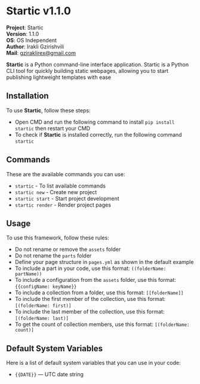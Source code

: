 # Startic v1.1.0

**Project**: Startic
<br>**Version**: 1.1.0
<br>**OS**: OS Independent
<br>**Author**: Irakli Gzirishvili
<br>**Mail**: gziraklirex@gmail.com

**Startic** is a Python command-line interface application. Startic is a Python CLI tool for quickly building static webpages, allowing you to start publishing lightweight templates with ease

## Installation

To use **Startic**, follow these steps:

- Open CMD and run the following command to install `pip install startic` then restart your CMD
- To check if **Startic** is installed correctly, run the following command `startic`

## Commands

These are the available commands you can use:

- `startic` - To list available commands
- `startic new` - Create new project
- `startic start` - Start project development
- `startic render` - Render project pages

## Usage

To use this framework, follow these rules:

- Do not rename or remove the `assets` folder
- Do not rename the `parts` folder
- Define your page structure in `pages.yml` as shown in the default example
- To include a part in your code, use this format: `((folderName: partName))`
- To include a configuration from the `assets` folder, use this format: `{{configName: keyName}}`
- To include a collection from a folder, use this format: `[[folderName]]`
- To include the first member of the collection, use this format: `[(folderName: first)]`
- To include the last member of the collection, use this format: `[(folderName: last)]`
- To get the count of collection members, use this format: `[(folderName: count)]`

## Default System Variables

Here is a list of default system variables that you can use in your code:

- `{{DATE}}` — UTC date string